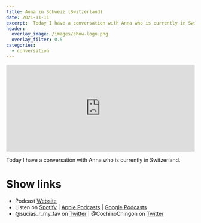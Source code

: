 ```yaml
---
title: Anna in Schweiz (Switzerland)
date: 2021-11-11
excerpt:  Today I have a conversation with Anna who is currently in Switzerland.
header:
  overlay_image: /images/show-logo.png
  overlay_filter: 0.5
categories: 
  - conversation
---
```

<iframe src='https://open.spotify.com/embed/episode/7uwNhiYlKVUOOxGTQbNKep' width='100%' height='232' frameborder='0' allowtransparency='true' allow='encrypted-media'></iframe>

Today I have a conversation with Anna who is currently in Switzerland.

# Show links

* Podcast [Website](https://sucias.xyz)<a href='https://sucias.xyz'><i class='fas fa-link'></i></a>
* Listen on [Spotify](https://open.spotify.com/show/3XjoipCU3QzeIaQAAQpBdW)<a href='https://open.spotify.com/show/3XjoipCU3QzeIaQAAQpBdW'><i class='fab fa-spotify'></i></a> | [Apple Podcasts](https://podcasts.apple.com/us/podcast/sucias-are-my-favorite/id1548173787)<i class='fas fa-podcast'></i> | [Google Podcasts](https://podcasts.google.com/feed/aHR0cHM6Ly9hbmNob3IuZm0vcy80MjI0YzYzYy9wb2RjYXN0L3Jzcw)<a href='https://podcasts.google.com/feed/aHR0cHM6Ly9hbmNob3IuZm0vcy80MjI0YzYzYy9wb2RjYXN0L3Jzcw'><i class='fab fa-google-play'></i></a>
* @sucias_r_my_fav on [Twitter](https://twitter.com/sucias_r_my_fav)<a href='https://twitter.com/sucias_r_my_fav'><i class='fab fa-twitter'></i></a> | @CochinoChingon on [Twitter](https://twitter.com/cochinochingon)<a href='https://twitter.com/cochinochingon'><i class='fab fa-twitter'></i></a>
